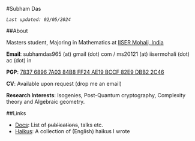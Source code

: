 #Subham Das

_`Last updated: 02/05/2024`_

##About 

Masters student, Majoring in Mathematics at [IISER Mohali, India](https://www.iisermohali.ac.in/)

**Email**: subhamdas965 (at) gmail (dot) com /  ms20121 (at) iisermohali (dot) ac (dot) in

**PGP**: [7837 6896 7A03 84B8 FF24 AE19 BCCF 82E9 DBB2 2C46](?page=pgp)

**CV**: Available upon request (drop me an email)

**Research Interests**: Isogenies, Post-Quantum cryptography, Complexity theory and Algebraic geometry.

##Links 

- [Docs](?page=docs): List of ~~publications~~, talks etc.  
- [Haikus](?page=haiku): A collection of (English) haikus I wrote


























